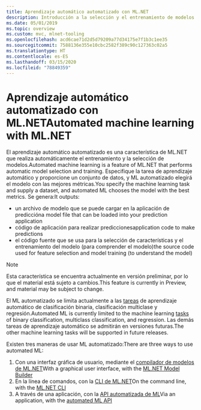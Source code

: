 ```yaml
---
title: Aprendizaje automático automatizado con ML.NET
description: Introducción a la selección y el entrenamiento de modelos automáticos
ms.date: 05/01/2019
ms.topic: overview
ms.custom: mvc, mlnet-tooling
ms.openlocfilehash: acd6cae71d2d5d79209a77d34175e7f1b3c1ee35
ms.sourcegitcommit: 7588136e355e10cbc2582f389c90c127363c02a5
ms.translationtype: HT
ms.contentlocale: es-ES
ms.lasthandoff: 03/15/2020
ms.locfileid: "78849359"
---
```

# <a name="automated-machine-learning-with-mlnet"></a><span data-ttu-id="c370a-103">Aprendizaje automático automatizado con ML.NET</span><span class="sxs-lookup"><span data-stu-id="c370a-103">Automated machine learning with ML.NET</span></span>

<span data-ttu-id="c370a-104">El aprendizaje automático automatizado es una característica de ML.NET que realiza automáticamente el entrenamiento y la selección de modelos.</span><span class="sxs-lookup"><span data-stu-id="c370a-104">Automated machine learning is a feature of ML.NET that performs automatic model selection and training.</span></span> <span data-ttu-id="c370a-105">Especifique la tarea de aprendizaje automático y proporcione un conjunto de datos, y ML automatizado elegirá el modelo con las mejores métricas.</span><span class="sxs-lookup"><span data-stu-id="c370a-105">You specify the machine learning task and supply a dataset, and automated ML chooses the model with the best metrics.</span></span> <span data-ttu-id="c370a-106">Se genera:</span><span class="sxs-lookup"><span data-stu-id="c370a-106">It outputs:</span></span>

- <span data-ttu-id="c370a-107">un archivo de modelo que se puede cargar en la aplicación de predicción</span><span class="sxs-lookup"><span data-stu-id="c370a-107">a model file that can be loaded into your prediction application</span></span>
- <span data-ttu-id="c370a-108">código de aplicación para realizar predicciones</span><span class="sxs-lookup"><span data-stu-id="c370a-108">application code to make predictions</span></span>
- <span data-ttu-id="c370a-109">el código fuente que se usa para la selección de características y el entrenamiento del modelo (para comprender el modelo)</span><span class="sxs-lookup"><span data-stu-id="c370a-109">the source code used for feature selection and model training (to understand the model)</span></span>

> [!NOTE]
> <span data-ttu-id="c370a-110">Esta característica se encuentra actualmente en versión preliminar, por lo que el material está sujeto a cambios.</span><span class="sxs-lookup"><span data-stu-id="c370a-110">This feature is currently in Preview, and material may be subject to change.</span></span>

<span data-ttu-id="c370a-111">El ML automatizado se limita actualmente a las [tareas](resources/tasks.md) de aprendizaje automático de clasificación binaria, clasificación multiclase y regresión.</span><span class="sxs-lookup"><span data-stu-id="c370a-111">Automated ML is currently limited to the machine learning [tasks](resources/tasks.md) of binary classification, multiclass classification, and regression.</span></span> <span data-ttu-id="c370a-112">Las demás tareas de aprendizaje automático se admitirán en versiones futuras.</span><span class="sxs-lookup"><span data-stu-id="c370a-112">The other machine learning tasks will be supported in future releases.</span></span>

<span data-ttu-id="c370a-113">Existen tres maneras de usar ML automatizado:</span><span class="sxs-lookup"><span data-stu-id="c370a-113">There are three ways to use automated ML:</span></span>

1. <span data-ttu-id="c370a-114">Con una interfaz gráfica de usuario, mediante el [compilador de modelos de ML.NET](automate-training-with-model-builder.md)</span><span class="sxs-lookup"><span data-stu-id="c370a-114">With a graphical user interface, with the [ML.NET Model Builder](automate-training-with-model-builder.md)</span></span>
1. <span data-ttu-id="c370a-115">En la línea de comandos, con la [CLI de ML.NET](automate-training-with-cli.md)</span><span class="sxs-lookup"><span data-stu-id="c370a-115">On the command line, with the [ML.NET CLI](automate-training-with-cli.md)</span></span>
1. <span data-ttu-id="c370a-116">A través de una aplicación, con la [API automatizada de ML](how-to-guides/how-to-use-the-automl-api.md)</span><span class="sxs-lookup"><span data-stu-id="c370a-116">Via an application, with the [automated ML API](how-to-guides/how-to-use-the-automl-api.md)</span></span>
